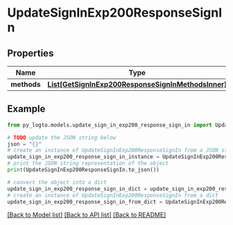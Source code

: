 # UpdateSignInExp200ResponseSignIn


## Properties

Name | Type | Description | Notes
------------ | ------------- | ------------- | -------------
**methods** | [**List[GetSignInExp200ResponseSignInMethodsInner]**](GetSignInExp200ResponseSignInMethodsInner.md) |  | 

## Example

```python
from py_logto.models.update_sign_in_exp200_response_sign_in import UpdateSignInExp200ResponseSignIn

# TODO update the JSON string below
json = "{}"
# create an instance of UpdateSignInExp200ResponseSignIn from a JSON string
update_sign_in_exp200_response_sign_in_instance = UpdateSignInExp200ResponseSignIn.from_json(json)
# print the JSON string representation of the object
print(UpdateSignInExp200ResponseSignIn.to_json())

# convert the object into a dict
update_sign_in_exp200_response_sign_in_dict = update_sign_in_exp200_response_sign_in_instance.to_dict()
# create an instance of UpdateSignInExp200ResponseSignIn from a dict
update_sign_in_exp200_response_sign_in_from_dict = UpdateSignInExp200ResponseSignIn.from_dict(update_sign_in_exp200_response_sign_in_dict)
```
[[Back to Model list]](../README.md#documentation-for-models) [[Back to API list]](../README.md#documentation-for-api-endpoints) [[Back to README]](../README.md)


